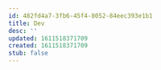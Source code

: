 ```yaml
---
id: 482fd4a7-3fb6-45f4-8052-84eec393e1b1
title: Dev
desc: ''
updated: 1611518371709
created: 1611518371709
stub: false
---
```


